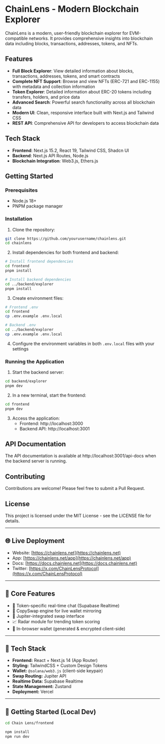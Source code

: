 # ChainLens - Modern Blockchain Explorer

ChainLens is a modern, user-friendly blockchain explorer for EVM-compatible networks. It provides comprehensive insights into blockchain data including blocks, transactions, addresses, tokens, and NFTs.

## Features

- **Full Block Explorer**: View detailed information about blocks, transactions, addresses, tokens, and smart contracts
- **Complete NFT Support**: Browse and view NFTs (ERC-721 and ERC-1155) with metadata and collection information
- **Token Explorer**: Detailed information about ERC-20 tokens including transfers, holders, and price data
- **Advanced Search**: Powerful search functionality across all blockchain data
- **Modern UI**: Clean, responsive interface built with Next.js and Tailwind CSS
- **REST API**: Comprehensive API for developers to access blockchain data

## Tech Stack

- **Frontend**: Next.js 15.2, React 19, Tailwind CSS, Shadcn UI
- **Backend**: Next.js API Routes, Node.js
- **Blockchain Integration**: Web3.js, Ethers.js

## Getting Started

### Prerequisites

- Node.js 18+ 
- PNPM package manager

### Installation

1. Clone the repository:

```bash
git clone https://github.com/yourusername/chainlens.git
cd chainlens
```

2. Install dependencies for both frontend and backend:

```bash
# Install frontend dependencies
cd frontend
pnpm install

# Install backend dependencies
cd ../backend/explorer
pnpm install
```

3. Create environment files:

```bash
# Frontend .env
cd frontend
cp .env.example .env.local

# Backend .env
cd ../backend/explorer
cp .env.example .env.local
```

4. Configure the environment variables in both `.env.local` files with your settings

### Running the Application

1. Start the backend server:

```bash
cd backend/explorer
pnpm dev
```

2. In a new terminal, start the frontend:

```bash
cd frontend
pnpm dev
```

3. Access the application:
   - Frontend: http://localhost:3000
   - Backend API: http://localhost:3001

## API Documentation

The API documentation is available at http://localhost:3001/api-docs when the backend server is running.

## Contributing

Contributions are welcome! Please feel free to submit a Pull Request.

## License

This project is licensed under the MIT License - see the LICENSE file for details.

---

## 🌐 Live Deployment

- Website: [https://chainlens.net](https://chainlens.net)
- App: [https://chainlens.net/app](https://chainlens.net/app)
- Docs: [https://docs.chainlens.net](https://docs.chainlens.net)
- Twitter: [https://x.com/ChainLensProtocol](https://x.com/ChainLensProtocol)

---

## 🧠 Core Features

- 💬 Token-specific real-time chat (Supabase Realtime)
- 🧠 CopySwap engine for live wallet mirroring
- 🔄 Jupiter-integrated swap interface
- 📈 Radar module for trending token scoring
- 🔐 In-browser wallet (generated & encrypted client-side)

---

## 🧰 Tech Stack

- **Frontend:** React + Next.js 14 (App Router)
- **Styling:** TailwindCSS + Custom Design Tokens
- **Wallet:** `@solana/web3.js` (client-side keypair)
- **Swap Routing:** Jupiter API
- **Realtime Data:** Supabase Realtime
- **State Management:** Zustand
- **Deployment:** Vercel

---

## 🚀 Getting Started (Local Dev)

```bash
cd Chain Lens/frontend

npm install
npm run dev

